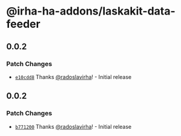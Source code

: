 # @irha-ha-addons/laskakit-data-feeder

## 0.0.2

### Patch Changes

- [`e10cdd8`](https://github.com/radoslavirha/ha-addons/commit/e10cdd80e62eb6fa61b0b2f52818a45c1d883f06) Thanks [@radoslavirha](https://github.com/radoslavirha)! - Initial release

## 0.0.2

### Patch Changes

- [`b771200`](https://github.com/radoslavirha/ha-addons/commit/b771200f366bfdcdddabd85830bb43af71667354) Thanks [@radoslavirha](https://github.com/radoslavirha)! - Initial release
